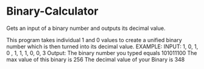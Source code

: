 # Binary-Calculator
Gets an input of a binary number and outputs its decimal value.

This program takes individual 1 and 0 values to create a unified binary number which is then turned into its decimal value.
EXAMPLE:
INPUT: 1, 0, 1, 0 , 1, 1, 1, 0, 0, 3
Output: The binary number you typed equals 101011100
        The max value of this binary is 256
        The decimal value of your Binary is 348
